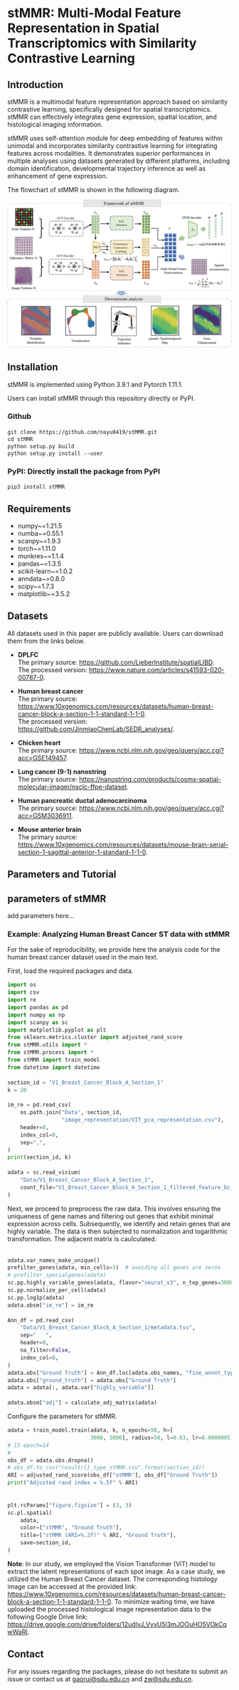 # stMMR: Multi-Modal Feature Representation in Spatial Transcriptomics with Similarity Contrastive Learning

## Introduction

stMMR is a multimodal feature representation approach based on similarity contrastive learning, specifically designed for spatial transcriptomics. stMMR can effectively integrates gene expression, spatial location, and histological imaging information.

stMMR uses self-attention module for deep embedding of features within unimodal and incorporates similarity contrastive learning for integrating features across modalities. It demonstrates superior performances in multiple analyses using datasets generated by different platforms, including domain identification, developmental trajectory inference as well as enhancement of gene expression.

The flowchart of stMMR is shown in the following diagram.

![](./overview.png)

## Installation

stMMR is implemented using Python 3.9.1 and Pytorch 1.11.1.

Users can install stMMR through this repository directly or PyPI.

### Github

```
git clone https://github.com/nayu0419/stMMR.git
cd stMMR
python setup.py build
python setup.py install --user
```

### PyPI: Directly install the package from PyPI

```
pip3 install stMMR
```


## Requirements
* numpy~=1.21.5
* numba~=0.55.1
* scanpy~=1.9.3
* torch~=1.11.0
* munkres~=1.1.4
* pandas~=1.3.5
* scikit-learn~=1.0.2
* anndata~=0.8.0
* scipy~=1.7.3
* matplotlib~=3.5.2

## Datasets
All datasets used in this paper are publicly available. Users can download them from the links below.

* **DPLFC**  
The primary source: https://github.com/LieberInstitute/spatialLIBD.  
The processed version: https://www.nature.com/articles/s41593-020-00787-0.

* **Human breast cancer**  
The primary source: https://www.10xgenomics.com/resources/datasets/human-breast-cancer-block-a-section-1-1-standard-1-1-0.  
The processed version: https://github.com/JinmiaoChenLab/SEDR_analyses/.

* **Chicken heart**  
The primary source: https://www.ncbi.nlm.nih.gov/geo/query/acc.cgi?acc=GSE149457.

* **Lung cancer (9-1) nanostring**  
The primary source: https://nanostring.com/products/cosmx-spatial-molecular-imager/nsclc-ffpe-dataset.

* **Human pancreatic ductal adenocarcinoma**  
The primary source: https://www.ncbi.nlm.nih.gov/geo/query/acc.cgi?acc=GSM3036911.

* **Mouse anterior brain**  
The primary source: https://www.10xgenomics.com/resources/datasets/mouse-brain-serial-section-1-sagittal-anterior-1-standard-1-1-0.


## Parameters and Tutorial

## parameters of stMMR

add parameters here...

### Example: Analyzing Human Breast Cancer ST data with stMMR

For the sake of reproducibility, we provide here the analysis code for the human breast cancer dataset used in the main text.

First, load the required packages and data.
```Python
import os
import csv
import re
import pandas as pd
import numpy as np
import scanpy as sc
import matplotlib.pyplot as plt
from sklearn.metrics.cluster import adjusted_rand_score
from stMMR.utils import *
from stMMR.process import *
from stMMR import train_model
from datetime import datetime

section_id = "V1_Breast_Cancer_Block_A_Section_1"
k = 20

im_re = pd.read_csv(
    os.path.join("Data", section_id,
                 "image_representation/VIT_pca_representation.csv"),
    header=0,
    index_col=0,
    sep=",",
)
print(section_id, k)

adata = sc.read_visium(
    "Data/V1_Breast_Cancer_Block_A_Section_1",
    count_file="V1_Breast_Cancer_Block_A_Section_1_filtered_feature_bc_matrix.h5",
)
```

Next, we proceed to preprocess the raw data. This involves ensuring the uniqueness of gene names and filtering out genes that exhibit minimal expression across cells. Subsequently, we identify and retain genes that are highly variable. The data is then subjected to normalization and logarithmic transformation. The adjacent matrix is caulculated.

```Python

adata.var_names_make_unique()
prefilter_genes(adata, min_cells=3)  # avoiding all genes are zeros
# prefilter_specialgenes(adata)
sc.pp.highly_variable_genes(adata, flavor="seurat_v3", n_top_genes=3000)
sc.pp.normalize_per_cell(adata)
sc.pp.log1p(adata)
adata.obsm["im_re"] = im_re

Ann_df = pd.read_csv(
    "Data/V1_Breast_Cancer_Block_A_Section_1/metadata.tsv",
    sep="	",
    header=0,
    na_filter=False,
    index_col=0,
)
adata.obs["Ground Truth"] = Ann_df.loc[adata.obs_names, "fine_annot_type"]
adata.obs["ground_truth"] = adata.obs["Ground Truth"]
adata = adata[:, adata.var["highly_variable"]]

adata.obsm["adj"] = calculate_adj_matrix(adata)

```

Configure the parameters for stMMR.

```Python
adata = train_model.train(adata, k, n_epochs=50, h=[
                          3000, 3000], radius=50, l=0.63, lr=0.0000005)
# 13 epoch=14
#
obs_df = adata.obs.dropna()
# obs_df.to_csv("result/{}_type_stMMR.csv".format(section_id))
ARI = adjusted_rand_score(obs_df["stMMR"], obs_df["Ground Truth"])
print("Adjusted rand index = %.5f" % ARI)


plt.rcParams["figure.figsize"] = (3, 3)
sc.pl.spatial(
    adata,
    color=["stMMR", "Ground Truth"],
    title=["stMMR (ARI=%.2f)" % ARI, "Ground Truth"],
    save=section_id,
)

```


**Note**: 
In our study, we employed the Vision Transformer (ViT) model to extract the latent representations of each spot image. As a case study, we utilized the Human Breast Cancer dataset. The corresponding histology image can be accessed at the provided link: https://www.10xgenomics.com/resources/datasets/human-breast-cancer-block-a-section-1-1-standard-1-1-0. To minimize waiting time, we have uploaded the processed histological image representation data to the following Google Drive link: https://drive.google.com/drive/folders/12udlvJ_VyvU5l3mJOOuHO5VOkCqwWaRI.


## Contact

For any issues regarding the packages, please do not hesitate to submit an issue or contact us at gaorui@sdu.edu.cn and zw@sdu.edu.cn.


